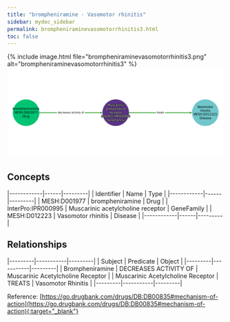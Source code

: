 ```yaml
---
title: "brompheniramine - Vasomotor rhinitis"
sidebar: mydoc_sidebar
permalink: brompheniraminevasomotorrhinitis3.html
toc: false 
---
```


{% include image.html file="brompheniraminevasomotorrhinitis3.png" alt="brompheniraminevasomotorrhinitis3" %}![Path Visualization](/images/brompheniraminevasomotorrhinitis3.png)

## Concepts

|------------|------|---------|
| Identifier | Name | Type    |
|------------|------|---------|
| MESH:D001977 | brompheniramine | Drug |
| InterPro:IPR000995 | Muscarinic acetylcholine receptor | GeneFamily |
| MESH:D012223 | Vasomotor rhinitis | Disease |
|------------|------|---------|

## Relationships

|---------|-----------|---------|
| Subject | Predicate | Object  |
|---------|-----------|---------|
| Brompheniramine | DECREASES ACTIVITY OF | Muscarinic Acetylcholine Receptor |
| Muscarinic Acetylcholine Receptor | TREATS | Vasomotor Rhinitis |
|---------|-----------|---------|

Reference: [https://go.drugbank.com/drugs/DB:DB00835#mechanism-of-action](https://go.drugbank.com/drugs/DB:DB00835#mechanism-of-action){:target="_blank"}